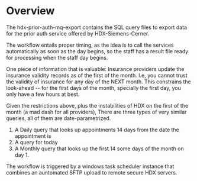 # Overview
The hdx-prior-auth-mq-export contains the SQL query files to export data for the prior auth service offered by HDX-Siemens-Cerner.

The workflow entails proper timing, as the idea is to call the services automatically as soon as the day begins, so the staff has a result file ready for processing when the staff day begins.

One piece of information that is valuable: Insurance providers update the insurance validity records as of the first of the month.  I.e, you cannot trust the validity of insurance for any day of the NEXT month.  This constrains the look-ahead -- for the first days of the month, specially the first day, you only have a few hours at best. 

Given the restrictions above, plus the instabilities of HDX on the first of the month (a mad dash for all providers), There are three types of very similar queries, all of them are date-parametrized.

1) A Daily query that looks up appointments 14 days from the date the appointment is
2) A query for today
3) A Monthly query that looks up the first 14 some days of the month on day 1.

The workflow is triggered by a windows task scheduler instance that combines an auntomated SFTP upload to remote secure HDX servers.
